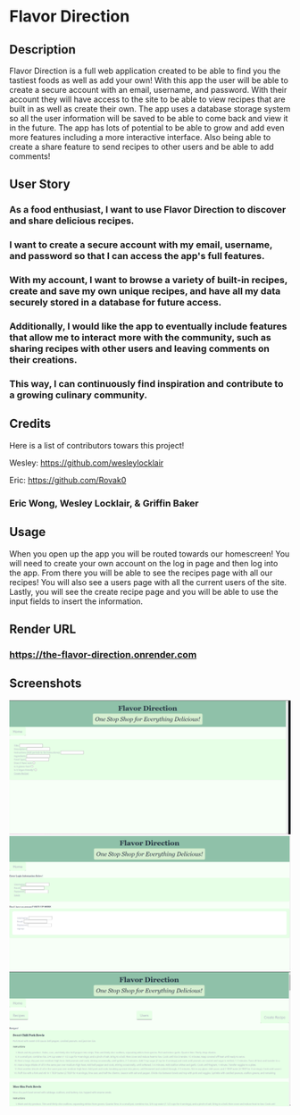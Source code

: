 # Flavor Direction

## Description
Flavor Direction is a full web application created to be able to find you the tastiest foods as well as add your own! With this app the user will be able to create a secure account with an email, username, and password. With their account they will have access to the site to be able to view recipes that are built in as well as create their own. The app uses a database storage system so all the user information will be saved to be able to come back and view it in the future. The app has lots of potential to be able to grow and add even more features including a more interactive interface. Also being able to create a share feature to send recipes to other users and be able to add comments!

## User Story

### As a food enthusiast, I want to use Flavor Direction to discover and share delicious recipes.
### I want to create a secure account with my email, username, and password so that I can access the app's full features. 
### With my account, I want to browse a variety of built-in recipes, create and save my own unique recipes, and have all my data securely stored in a database for future access. 
### Additionally, I would like the app to eventually include features that allow me to interact more with the community, such as sharing recipes with other users and leaving comments on their creations. 
### This way, I can continuously find inspiration and contribute to a growing culinary community.

## Credits
Here is a list of contributors towars this project!

Wesley:
https://github.com/wesleylocklair

Eric: 
https://github.com/Rovak0

### Eric Wong, Wesley Locklair, & Griffin Baker

## Usage
When you open up the app you will be routed towards our homescreen! You will need to create your own account on the log in page and then log into the app. From there you will be able to see the recipes page with all our recipes! You will also see a users page with all the current users of the site. Lastly, you will see the create recipe page and you will be able to use the input fields to insert the information.
## Render URL

### https://the-flavor-direction.onrender.com

## Screenshots
![alt text](./public/images/Screenshot%20(13).png)
![alt text](./public/images/Screenshot%20(14).png)
![alt text](./public/images/Screenshot%20(12).png)